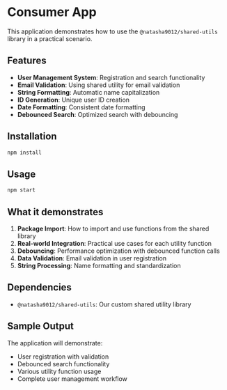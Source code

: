 # Consumer App

This application demonstrates how to use the `@natasha9012/shared-utils` library in a practical scenario.

## Features

- **User Management System**: Registration and search functionality
- **Email Validation**: Using shared utility for email validation
- **String Formatting**: Automatic name capitalization
- **ID Generation**: Unique user ID creation
- **Date Formatting**: Consistent date formatting
- **Debounced Search**: Optimized search with debouncing

## Installation

```bash
npm install
```

## Usage

```bash
npm start
```

## What it demonstrates

1. **Package Import**: How to import and use functions from the shared library
2. **Real-world Integration**: Practical use cases for each utility function
3. **Debouncing**: Performance optimization with debounced function calls
4. **Data Validation**: Email validation in user registration
5. **String Processing**: Name formatting and standardization

## Dependencies

- `@natasha9012/shared-utils`: Our custom shared utility library

## Sample Output

The application will demonstrate:
- User registration with validation
- Debounced search functionality  
- Various utility function usage
- Complete user management workflow
